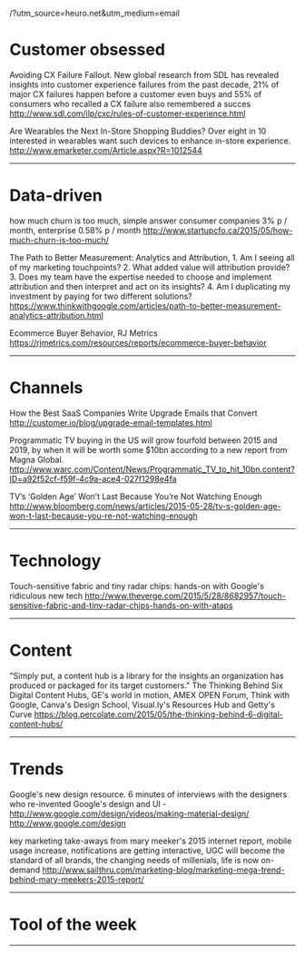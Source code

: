 /?utm_source=heuro.net&utm_medium=email

# Customer obsessed

Avoiding CX Failure Fallout. New global research from SDL has revealed insights into customer experience failures from the past decade, 21% of major CX failures happen before a customer even buys and 55% of consumers who recalled a CX failure also remembered a succes
http://www.sdl.com/ilp/cxc/rules-of-customer-experience.html

Are Wearables the Next In-Store Shopping Buddies? Over eight in 10 interested in wearables want such devices to enhance in-store experience.
http://www.emarketer.com/Article.aspx?R=1012544

***

# Data-driven

how much churn is too much, simple answer consumer companies 3% p / month, enterprise 0.58% p / month
http://www.startupcfo.ca/2015/05/how-much-churn-is-too-much/

The Path to Better Measurement: Analytics and Attribution, 1. Am I seeing all of my marketing touchpoints? 2. What added value will attribution provide? 3. Does my team have the expertise needed to choose and implement attribution and then interpret and act on its insights? 4. Am I duplicating my investment by paying for two different solutions?
https://www.thinkwithgoogle.com/articles/path-to-better-measurement-analytics-attribution.html

Ecommerce Buyer Behavior, RJ Metrics
https://rjmetrics.com/resources/reports/ecommerce-buyer-behavior

***

# Channels

How the Best SaaS Companies Write Upgrade Emails that Convert
http://customer.io/blog/upgrade-email-templates.html

Programmatic TV buying in the US will grow fourfold between 2015 and 2019, by when it will be worth some $10bn according to a new report from Magna Global.
http://www.warc.com/Content/News/Programmatic_TV_to_hit_10bn.content?ID=a92f52cf-f59f-4c9a-ace4-027f1298e4fa

TV’s ‘Golden Age’ Won’t Last Because You’re Not Watching Enough
http://www.bloomberg.com/news/articles/2015-05-28/tv-s-golden-age-won-t-last-because-you-re-not-watching-enough

***

# Technology

Touch-sensitive fabric and tiny radar chips: hands-on with Google's ridiculous new tech
http://www.theverge.com/2015/5/28/8682957/touch-sensitive-fabric-and-tiny-radar-chips-hands-on-with-ataps

***

# Content

"Simply put, a content hub is a library for the insights an organization has produced or packaged for its target customers." The Thinking Behind Six Digital Content Hubs, GE's world in motion, AMEX OPEN Forum, Think with Google, Canva's Design School, Visual.ly's Resources Hub and Getty's Curve
https://blog.percolate.com/2015/05/the-thinking-behind-6-digital-content-hubs/

***

# Trends

Google's new design resource. 6 minutes of interviews with the designers who re-invented Google's design and UI - http://www.google.com/design/videos/making-material-design/
http://www.google.com/design

key marketing take-aways from mary meeker's 2015 internet report, mobile usage increase, notifications are getting interactive, UGC will become the standard of all brands, the changing needs of millenials, life is now on-demand
http://www.sailthru.com/marketing-blog/marketing-mega-trend-behind-mary-meekers-2015-report/

***

# Tool of the week

***